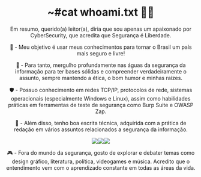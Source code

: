 <h1 align='center'>~#cat whoami.txt 🕵🏿 </h1>

<p align='center'>Em resumo, querido(a) leitor(a), diria que sou apenas um apaixonado por CyberSecurity, que acredita que Segurança é Liberdade.</p> 

<p align='center'>🎯 - Meu objetivo é usar meus conhecimentos para tornar o Brasil um país mais seguro e livre!</p>

<p align='center'>🔎 - Para tanto, mergulho profundamente nas águas da segurança da informação para ter bases sólidas e compreender verdadeiramente o assunto, sempre mantendo a ética, o bom humor e minhas raízes.</p>

<p align='center'>🛡️ - Possuo conhecimento em redes TCP/IP, protocolos de rede, sistemas operacionais (especialmente Windows e Linux), assim como habilidades práticas em ferramentas de teste de segurança como Burp Suite e OWASP Zap.</p>

<p align='center'>📝 - Além disso, tenho boa escrita técnica, adquirida com a prática de redação em vários assuntos relacionados a segurança da informação. </p>


<p align='center'><img src="https://img.shields.io/badge/Kali_Linux-557C94?style=for-the-badge&logo=kali-linux&logoColor=white" /><img src="https://img.shields.io/badge/Adobe%20Photoshop-31A8FF?style=for-the-badge&logo=Adobe%20Photoshop&logoColor=black" /><img src="https://img.shields.io/badge/LinkedIn-0077B5?style=for-the-badge&logo=linkedin&logoColor=white&url=https://www.linkedin.com/in/whoisrodrigopeixoto/" /></p>

<p align='center'>🎮 - Fora do mundo da segurança, gosto de explorar e debater temas como design gráfico, literatura, política, videogames e música. 
Acredito que o entendimento vem com o aprendizado constante em todas as áreas da vida.</p>
